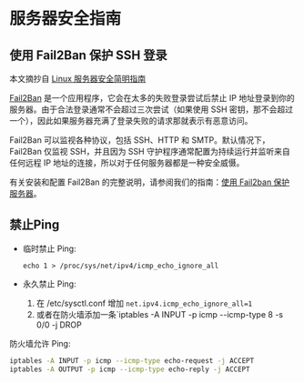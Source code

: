 # 服务器安全指南

## 使用 Fail2Ban 保护 SSH 登录

本文摘抄自 [Linux 服务器安全简明指南](https://linux.cn/article-8076-1.html#3_4478)

[Fail2Ban](http://www.fail2ban.org/wiki/index.php/Main_Page) 是一个应用程序，它会在太多的失败登录尝试后禁止 IP 地址登录到你的服务器。由于合法登录通常不会超过三次尝试（如果使用 SSH 密钥，那不会超过一个），因此如果服务器充满了登录失败的请求那就表示有恶意访问。

Fail2Ban 可以监视各种协议，包括 SSH、HTTP 和 SMTP。默认情况下，Fail2Ban 仅监视 SSH，并且因为 SSH 守护程序通常配置为持续运行并监听来自任何远程 IP 地址的连接，所以对于任何服务器都是一种安全威慑。

有关安装和配置 Fail2Ban 的完整说明，请参阅我们的指南：[使用 Fail2ban 保护服务器](https://www.linode.com/docs/security/using-fail2ban-for-security)。

## 禁止Ping

- 临时禁止 Ping:

  `echo 1 > /proc/sys/net/ipv4/icmp_echo_ignore_all`
- 永久禁止 Ping:

  1. 在 /etc/sysctl.conf 增加 `net.ipv4.icmp_echo_ignore_all=1`
  2. 或者在防火墙添加一条`iptables -A INPUT -p icmp --icmp-type 8 -s 0/0 -j DROP

防火墙允许 Ping:
```bash
iptables -A INPUT -p icmp --icmp-type echo-request -j ACCEPT
iptables -A OUTPUT -p icmp --icmp-type echo-reply -j ACCEPT
```
